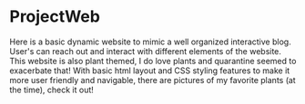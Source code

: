 # ProjectWeb


Here is a basic dynamic website to mimic a well organized interactive blog. User's can reach out and interact with different elements of the website. 
This website is also plant themed, I do love plants and quarantine seemed to exacerbate that! 
With basic html layout and CSS styling features to make it more user friendly and navigable, there are pictures of my favorite plants (at the time), check it out! 
